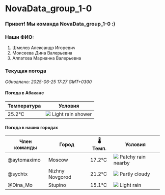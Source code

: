# NovaData_group_1-0
### Привет! Мы команда NovaData_group_1-0 :)

### Наши ФИО:
1. Шмелев Александр Игоревич
2. Моисеева Дина Валерьевна
3. Алпатова Марианна Валерьевна

### Текущая погода
<!-- WEATHER:START -->
_Обновлено: 2025-06-25 17:27 GMT+0300_

#### Погода в Абакане

| Температура | Условия |
|-------------|----------|
| 25.2°C     | ![](https://cdn.weatherapi.com/weather/64x64/night/353.png) Light rain shower |

#### Погода в наших городах

| Член команды  | Город               | 🌡️ Темп.  | Условия          |
|---------------|---------------------|-----------|--------------------|
| @aytomaximo    | Moscow              |   17.2°C | ![](https://cdn.weatherapi.com/weather/64x64/day/176.png) Patchy rain nearby |
| @sychtx        | Nizhny Novgorod     |   21.2°C | ![](https://cdn.weatherapi.com/weather/64x64/day/116.png) Partly cloudy |
| @Dina_Mo       | Stupino             |   15.1°C | ![](https://cdn.weatherapi.com/weather/64x64/day/296.png) Light rain   |

<!-- WEATHER:END -->
